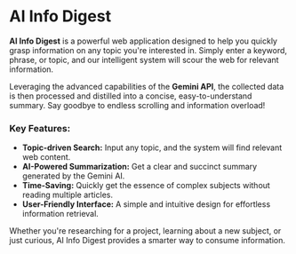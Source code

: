 # AI Info Digest

**AI Info Digest** is a powerful web application designed to help you quickly grasp information on any topic you're interested in. Simply enter a keyword, phrase, or topic, and our intelligent system will scour the web for relevant information.

Leveraging the advanced capabilities of the **Gemini API**, the collected data is then processed and distilled into a concise, easy-to-understand summary. Say goodbye to endless scrolling and information overload!

### Key Features:
*   **Topic-driven Search:** Input any topic, and the system will find relevant web content.
*   **AI-Powered Summarization:** Get a clear and succinct summary generated by the Gemini AI.
*   **Time-Saving:** Quickly get the essence of complex subjects without reading multiple articles.
*   **User-Friendly Interface:** A simple and intuitive design for effortless information retrieval.

Whether you're researching for a project, learning about a new subject, or just curious, AI Info Digest provides a smarter way to consume information.